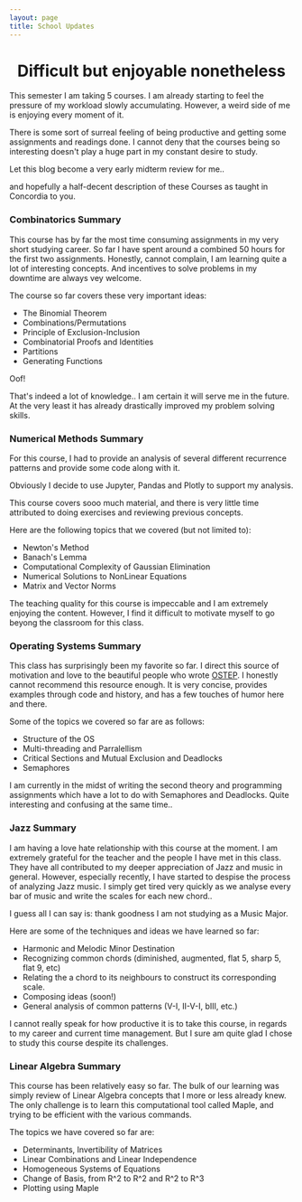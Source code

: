 ```yaml
---
layout: page
title: School Updates
---
```


<h1 align="center">
Difficult but enjoyable nonetheless
</h1>

This semester I am taking 5 courses. I am already starting to feel the pressure of my workload slowly accumulating. However, a weird side of me is enjoying every moment of it.

There is some sort of surreal feeling of being productive and getting some assignments and readings done.
I cannot deny that the courses being so interesting doesn't play a huge part in my constant desire to study. 

Let this blog become a very early midterm review for me..

and hopefully a half-decent description of these Courses as taught in Concordia to you.

### Combinatorics Summary

This course has by far the most time consuming assignments in my very short studying career. So far I have spent around a combined 50 hours for the first two assignments. Honestly, cannot complain, I am learning quite a lot of interesting concepts. And incentives to solve problems in my downtime are always vey welcome. 

The course so far covers these very important ideas:
- The Binomial Theorem
- Combinations/Permutations
- Principle of Exclusion-Inclusion
- Combinatorial Proofs and Identities
- Partitions 
- Generating Functions

Oof! 

That's indeed a lot of knowledge.. I am certain it will serve me in the future. At the very least it has already drastically improved my problem solving skills. 

### Numerical Methods Summary

For this course, I had to provide an analysis of several different recurrence patterns and provide some code along with it. 

Obviously I decide to use Jupyter, Pandas and Plotly to support my analysis.

This course covers sooo much material, and there is very little time attributed to doing exercises and reviewing previous concepts. 

Here are the following topics that we covered (but not limited to):
- Newton's Method
- Banach's Lemma
- Computational Complexity of Gaussian Elimination
- Numerical Solutions to NonLinear Equations
- Matrix and Vector Norms

The teaching quality for this course is impeccable and I am extremely enjoying the content. However, I find it difficult to motivate myself to go beyong the classroom for this class. 

### Operating Systems Summary

This class has surprisingly been my favorite so far. I direct this source of motivation and love to the beautiful people who wrote [OSTEP](https://pages.cs.wisc.edu/~remzi/OSTEP/). I honestly cannot recommend this resource enough. It is very concise, provides examples through code and history, and has a few touches of humor here and there. 

Some of the topics we covered so far are as follows:
- Structure of the OS
- Multi-threading and Parralellism
- Critical Sections and Mutual Exclusion and Deadlocks
- Semaphores

I am currently in the midst of writing the second theory and programming assignments which have a lot to do with Semaphores and Deadlocks. Quite interesting and confusing at the same time.. 

### Jazz Summary

I am having a love hate relationship with this course at the moment. I am extremely grateful for the teacher and the people I have met in this class. They have all contributed to my deeper appreciation of Jazz and music in general. However, especially recently, I have started to despise the process of analyzing Jazz music. I simply get tired very quickly as we analyse every bar of music and write the scales for each new chord.. 

I guess all I can say is: thank goodness I am not studying as a Music Major. 

Here are some of the techniques and ideas we have learned so far:
- Harmonic and Melodic Minor Destination
- Recognizing common chords (diminished, augmented, flat 5, sharp 5, flat 9, etc)
- Relating the a chord to its neighbours to construct its corresponding scale.
- Composing ideas (soon!)
- General analysis of common patterns (V-I, II-V-I, bIII, etc.)

I cannot really speak for how productive it is to take this course, in regards to my career and current time management. But I sure am quite glad I chose to study this course despite its challenges. 

### Linear Algebra Summary

This course has been relatively easy so far. The bulk of our learning was simply review of Linear Algebra concepts that I more or less already knew. The only challenge is to learn this computational tool called Maple, and trying to be efficient with the various commands. 

The topics we have covered so far are:
- Determinants, Invertibility of Matrices
- Linear Combinations and Linear Independence
- Homogeneous Systems of Equations
- Change of Basis, from R^2 to R^2 and R^2 to R^3
- Plotting using Maple